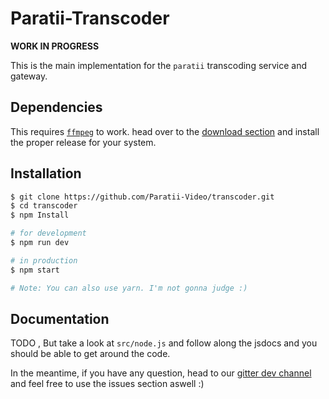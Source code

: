 # Paratii-Transcoder

**WORK IN PROGRESS**

This is the main implementation for the `paratii` transcoding service and gateway.

## Dependencies

This requires [`ffmpeg`](https://www.ffmpeg.org/) to work. head over to the [download section](https://www.ffmpeg.org/download.html) and install the proper release for your system.

## Installation

```bash
$ git clone https://github.com/Paratii-Video/transcoder.git
$ cd transcoder
$ npm Install

# for development
$ npm run dev

# in production
$ npm start

# Note: You can also use yarn. I'm not gonna judge :)
```

## Documentation

TODO , But take a look at `src/node.js` and follow along the jsdocs and you should be able to get around the code.

In the meantime, if you have any question, head to our [gitter dev channel](https://gitter.im/Paratii-Video/dev) and feel free to use the issues section aswell :)
